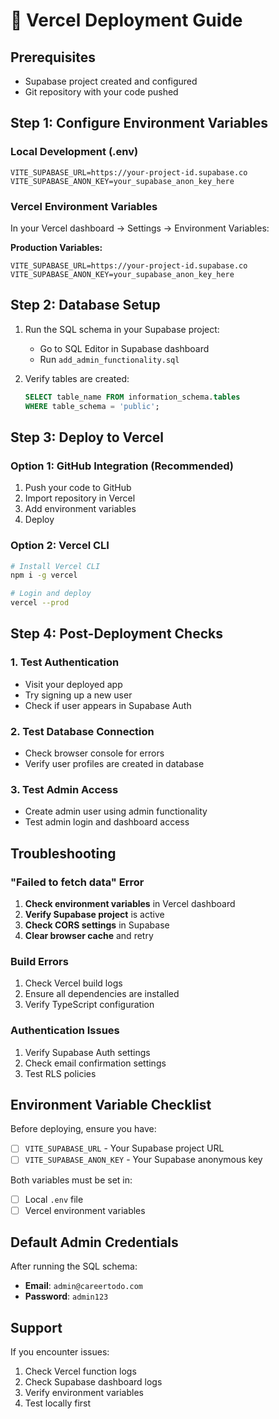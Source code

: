 # 🚀 Vercel Deployment Guide

## Prerequisites
- Supabase project created and configured
- Git repository with your code pushed

## Step 1: Configure Environment Variables

### Local Development (.env)
```env
VITE_SUPABASE_URL=https://your-project-id.supabase.co
VITE_SUPABASE_ANON_KEY=your_supabase_anon_key_here
```

### Vercel Environment Variables
In your Vercel dashboard → Settings → Environment Variables:

**Production Variables:**
```
VITE_SUPABASE_URL=https://your-project-id.supabase.co
VITE_SUPABASE_ANON_KEY=your_supabase_anon_key_here
```

## Step 2: Database Setup

1. Run the SQL schema in your Supabase project:
   - Go to SQL Editor in Supabase dashboard
   - Run `add_admin_functionality.sql`

2. Verify tables are created:
   ```sql
   SELECT table_name FROM information_schema.tables 
   WHERE table_schema = 'public';
   ```

## Step 3: Deploy to Vercel

### Option 1: GitHub Integration (Recommended)
1. Push your code to GitHub
2. Import repository in Vercel
3. Add environment variables
4. Deploy

### Option 2: Vercel CLI
```bash
# Install Vercel CLI
npm i -g vercel

# Login and deploy
vercel --prod
```

## Step 4: Post-Deployment Checks

### 1. Test Authentication
- Visit your deployed app
- Try signing up a new user
- Check if user appears in Supabase Auth

### 2. Test Database Connection
- Check browser console for errors
- Verify user profiles are created in database

### 3. Test Admin Access
- Create admin user using admin functionality
- Test admin login and dashboard access

## Troubleshooting

### "Failed to fetch data" Error
1. **Check environment variables** in Vercel dashboard
2. **Verify Supabase project** is active
3. **Check CORS settings** in Supabase
4. **Clear browser cache** and retry

### Build Errors
1. Check Vercel build logs
2. Ensure all dependencies are installed
3. Verify TypeScript configuration

### Authentication Issues
1. Verify Supabase Auth settings
2. Check email confirmation settings
3. Test RLS policies

## Environment Variable Checklist

Before deploying, ensure you have:

- [ ] `VITE_SUPABASE_URL` - Your Supabase project URL
- [ ] `VITE_SUPABASE_ANON_KEY` - Your Supabase anonymous key

Both variables must be set in:
- [ ] Local `.env` file
- [ ] Vercel environment variables

## Default Admin Credentials

After running the SQL schema:
- **Email**: `admin@careertodo.com`
- **Password**: `admin123`

## Support

If you encounter issues:
1. Check Vercel function logs
2. Check Supabase dashboard logs
3. Verify environment variables
4. Test locally first